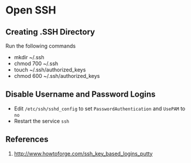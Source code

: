 # Open SSH

## Creating .SSH Directory

Run the following commands

- mkdir ~/.ssh
- chmod 700 ~/.ssh
- touch ~/.ssh/authorized_keys
- chmod 600 ~/.ssh/authorized_keys

## Disable Username and Password Logins

- Edit ````/etc/ssh/sshd_config```` to set ````PasswordAuthentication```` and ````UsePAM```` to ````no````
- Restart the service ````ssh````

## References

1. http://www.howtoforge.com/ssh_key_based_logins_putty
